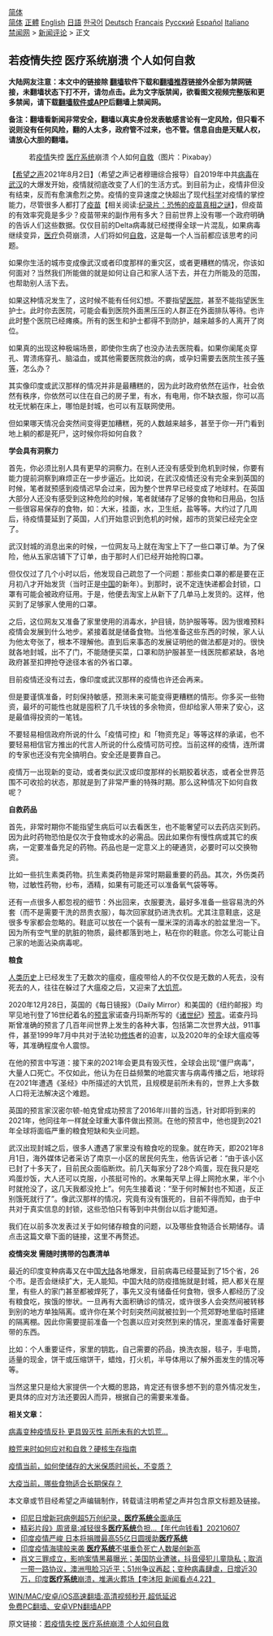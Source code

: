  <!-- 面包屑导航 --> <div class="breadcrumb"><!-- GTranslate: https://gtranslate.io/ -->  <div class="switcher notranslate">  <div class="selected">  <a href="#" onclick="return false;"> 简体</a>  </div>  <div class="option">  <a href="https://www.bannedbook.org" onclick="doGTranslate('zh-CN|zh-CN');jQuery('div.switcher div.selected a').html(jQuery(this).html());return false;" title="简体中文" class="nturl selected"> 简体</a>  <a href="https://www.bannedbook.org/zh-tw/" onclick="doGTranslate('zh-CN|zh-TW');jQuery('div.switcher div.selected a').html(jQuery(this).html());return false;" title="繁體中文" class="nturl"> 正體</a>  <a href="https://www.bannedbook.org/en/" onclick="doGTranslate('zh-CN|en');jQuery('div.switcher div.selected a').html(jQuery(this).html());return false;" title="English" class="nturl"> English</a>  <a href="https://www.bannedbook.org/ja/" onclick="doGTranslate('zh-CN|ja');jQuery('div.switcher div.selected a').html(jQuery(this).html());return false;" title="日本語" class="nturl"> 日語</a>  <a href="https://www.bannedbook.org/ko/" onclick="doGTranslate('zh-CN|ko');jQuery('div.switcher div.selected a').html(jQuery(this).html());return false;" title="한국어" class="nturl"> 한국어</a>  <a href="https://www.bannedbook.org/de/" onclick="doGTranslate('zh-CN|de');jQuery('div.switcher div.selected a').html(jQuery(this).html());return false;" title="Deutsch" class="nturl"> Deutsch</a>  <a href="https://www.bannedbook.org/fr/" onclick="doGTranslate('zh-CN|fr');jQuery('div.switcher div.selected a').html(jQuery(this).html());return false;" title="Français" class="nturl"> Français</a>  <a href="https://www.bannedbook.org/ru/" onclick="doGTranslate('zh-CN|ru');jQuery('div.switcher div.selected a').html(jQuery(this).html());return false;" title="Русский" class="nturl"> Русский</a>  <a href="https://www.bannedbook.org/es/" onclick="doGTranslate('zh-CN|es');jQuery('div.switcher div.selected a').html(jQuery(this).html());return false;" title="Español" class="nturl"> Español</a>  <a href="https://www.bannedbook.org/it/" onclick="doGTranslate('zh-CN|it');jQuery('div.switcher div.selected a').html(jQuery(this).html());return false;" title="Italiano" class="nturl"> Italiano</a>  </div>  </div>      <div class='breadcrumb-sub'><!-- Breadcrumb NavXT 6.3.0 --> <a href="https://www.bannedbook.org/" class="home">禁闻网</a> &gt; <a href="https://www.bannedbook.org/bnews/comments/" class="category">新闻评论</a> &gt; 正文</div></div><h2>若疫情失控 医疗系统崩溃 个人如何自救</h2> <p class="notice"><b>大陆网友注意：本文中的链接除 <a href="https://github.com/bannedbook/fanqiang" >翻墙</a>软件下载和<a href="https://github.com/killgcd/justmysocks/blob/master/README.md">翻墙推荐</a>链接外全部为禁网链接，未翻墙状态下打不开，请勿点击。此为文字版禁闻，欲看图文视频完整版和更多禁闻，请下载<a href="https://github.com/bannedbook/fanqiang">翻墙软件或APP</a>后翻墙上禁闻网。</p><p>备注：翻墙看新闻非常安全，翻墙以真实身份发表敏感言论有一定风险，但只看不说则没有任何风险，翻的人太多，政府管不过来，也不管。信息自由是天赋人权，请放心大胆的翻墙。</b></p>  <div class="entry"> <figure><figcaption>若<a href="https://www.bannedbook.org/bnews/tag/%E7%96%AB%E6%83%85/" class="st_tag internal_tag" rel="tag" title="标签 疫情 下的日志">疫情</a>失控 <a href="https://www.bannedbook.org/bnews/tag/%e5%8c%bb%e7%96%97%e7%b3%bb%e7%bb%9f/" class="st_tag internal_tag" rel="tag" title="标签 医疗系统 下的日志">医疗系统</a>崩溃 个人如何<a href="https://www.bannedbook.org/bnews/tag/%E8%87%AA%E6%95%91/" class="st_tag internal_tag" rel="tag" title="标签 自救 下的日志">自救</a>（图片：Pixabay）</figcaption></figure> <p>【<span class='wp_keywordlink_affiliate'><a href="https://www.soundofhope.org" title="希望之声" target="_blank">希望之声</a></span>2021年8月2日】（希望之声记者穆珊综合报导）自2019年中共<a href="https://www.bannedbook.org/bnews/tag/%e7%97%85%e6%af%92/" class="st_tag internal_tag" rel="tag" title="标签 病毒 下的日志">病毒</a>在<a href="https://www.bannedbook.org/bnews/tag/%e6%ad%a6%e6%b1%89/" class="st_tag internal_tag" rel="tag" title="标签 武汉 下的日志">武汉</a>的大爆发开始，疫情就彻底改变了人们的生活方式。到目前为止，疫情非但没有结束，反而有愈演愈烈之势。疫情的变异速度之快超出了现代<span class='wp_keywordlink'><a href="https://www.bannedbook.org/forum11/topic309.html" title="禁片：“科学”的棍子" target="_blank">科学</a></span>对疫情的掌控能力，尽管很多人都打了<span class='wp_keywordlink'><a href="https://www.bannedbook.org/bnews/tculture/20160630/551027.html" title="疫苗" target="_blank">疫苗</a></span>【相关阅读:<a href='https://www.bannedbook.org/bnews/topimagenews/20180408/925060.html' target='_blank'>纪录片：恐怖的疫苗真相之谜</a>】，但疫苗的有效率究竟是多少？疫苗带来的副作用有多大？目前世界上没有哪一个政府明确的告诉人们这些数据。仅仅目前的Delta病毒就已经搅得全球一片混乱，如果病毒继续变异，<a href="https://www.bannedbook.org/bnews/tag/%E5%8C%BB%E7%96%97/" class="st_tag internal_tag" rel="tag" title="标签 医疗 下的日志">医疗</a>负荷崩溃，人们将如何<span class='wp_keywordlink'><a href="https://www.bannedbook.org/forum5/topic42.html" title="萨斯、诚信与自救" target="_blank">自救</a></span>，这是每一个人当前都应该思考的问题。</p> <p>如果你生活的城市变成像武汉或者印度那样的重灾区，或者更糟糕的情况，你该如何面对？当然我们所能做的就是如何让自己和家人活下去，并在力所能及的范围，也帮助别人活下去。</p> <p>如果这种情况发生了，这时候不能有任何幻想。不要指望<a href="https://www.bannedbook.org/bnews/tag/%E5%8C%BB%E9%99%A2/" class="st_tag internal_tag" rel="tag" title="标签 医院 下的日志">医院</a>，甚至不能指望医生护士。此时你去医院，可能会看到医院外面黑压压的人群正在外面排队等待。也许此时整个医院已经瘫痪。所有的医生和护士都得不到防护，越来越多的人离开了岗位。</p> <p>如果真的出现这种极端场景，即使你生病了也没办法去医院看。如果你阑尾炎穿孔、胃溃疡穿孔、脑溢血，或其他需要医院救治的病，或孕妇需要去医院生孩子<a href="https://www.bannedbook.org/bnews/tag/%E7%AD%89%E7%AD%89/" class="st_tag internal_tag" rel="tag" title="标签 等等 下的日志">等等</a>，怎么办？</p> <p>其实像印度或武汉那样的情况并非是最糟糕的，因为此时政府依然在运作，社会依然有秩序，你依然可以住在自己的房子里，有水，有电用，你不缺衣服，你可以高枕无忧躺在床上，哪怕是封城，也可以有互联网使用。</p> <p>但如果哪天情况会突然间变得更加糟糕，死的人数越来越多，甚至于你一开门看到地上躺的都是死尸，这时候你将如何自救？</p> <p><strong>学会具有洞察力</strong></p> <p>首先，你必须比别人具有更早的洞察力。在别人还没有感受到危机到时候，你要有能力提前洞察到麻烦正在一步步逼近。比如说，在武汉疫情还没有完全来到英国的时候，笔者就预感到疫情迟早会过来，因为整个世界早已经变成了地球村。在英国大部分人还没有感受到这种危险的时候，笔者就储存了足够的食物和日用品，包括一些很容易保存的食物，如：大米，挂面，水，卫生纸，盐等等。大约过了几周后，待疫情蔓延到了英国，人们开始意识到危机的时候，超市的货架已经完全空了。</p> <p>武汉封城的消息出来的时候，一位网友马上就在淘宝上下了一些口罩订单。为了保险，他从五家店铺下了订单，由于那时人们已经开始抢购口罩。</p>  <p>但仅仅过了几个小时以后，他发现自己疏忽了一个问题：那些卖口罩的都是要在正月初八才开始发货（当时正是<span class='wp_keywordlink_affiliate'><a href="https://www.bannedbook.org/" title="中国" target="_blank">中国</a></span>的新年）。到那时，说不定连快递都会封锁，口罩有可能会被政府征用。于是，他便去淘宝上从新下了几单马上发货的。这样，他买到了足够家人使用的口罩。</p> <p>之后，这位网友又准备了家里使用的消毒水，护目镜，防护服等等。因为很难预料疫情会发展到什么地步。紧接着就是储备食物。当他准备这些东西的时候，家人认为他太夸张了，根本不理解他。直到后来事态的发展证明他的做法都是对的。很快就各地封城，出不了门，不能随便买菜，口罩和防护服甚至一线医院都紧缺，各地政府甚至扣押抢夺途径本省的外省口罩。</p> <p>目前疫情还没有过去，像印度或武汉那样的疫情也许还会再来。</p> <p>但是要谨慎准备，时刻保持敏感，预测未来可能变得更糟糕的情形。你多买一些物资，最坏的可能性也就是囤积了几千块钱的多余物资，但却给家人带来了安心，这是最值得投资的一笔钱。</p> <p>不要轻易相信政府所说的什么「疫情可控」和「物资充足」等等这样的承诺，也不要轻易相信官方推出的代言人所说的什么疫情可防可控。当前这样的疫情，连所谓的专家也还没有完全搞明白。安全还是要靠自己。</p> <p>疫情万一出现新的变动，或者类似武汉或印度那样的长期胶着状态，或者全世界范围不可收拾的状态，那就是到了非常严重的特殊时期。那么这种情况下如何自救呢？</p> <p><strong>自救药品</strong></p> <p>首先，非常时期你不能指望生病后可以去看医生，也不能奢望可以去药店买到药。因为此时药物恐怕是仅次于食物或水的必需品。因此如果你有慢性病或其它的疾病，一定要准备充足的药物。药品也是一定意义上的硬通货，必要时可以交换物资。</p> <p>比如一些抗生素类药物。抗生素类药物是非常时期最重要的药品。其次，外伤类药物，过敏性药物，纱布，酒精，如果有可能还可以准备氧气袋等等。</p>  <p>还有一点很多人都忽视的细节：外出回来，衣服要洗，最好多准备一些容易洗的外套（而不是需要干洗的昂贵衣服），每次回家就扔进洗衣机。尤其注意鞋底，这是很多专家都会忽略的。鞋底可以放在一个装有一厘米深的消毒水的脸盆里泡一下。因为所有空气里的肮脏的物质，最终都落到地上，粘在你的鞋底。你怎么可能让自己家的地面沾染病毒呢。</p> <p><strong>粮食</strong></p> <p><span class='wp_keywordlink'><a href="https://www.bannedbook.org/forum3/topic1750.html" title="考古学禁区-被掩藏的人类历史" target="_blank">人类历史</a></span>上已经发生了无数次的瘟疫，瘟疫带给人的不仅仅是无数的人死去，没有死去的人，往往在躲过了大瘟疫之后，又迎来了<span class='wp_keywordlink'><a href="https://www.bannedbook.org/forum2/topic255.html" title="https://www.bannedbook.org/forum2/topic255.html" target="_blank">大饥荒</a></span>。</p> <p>2020年12月28日，英国的《每日镜报》（Daily Mirror）和美国的《纽约邮报》均罕见地刊登了16世纪着名的<span class='wp_keywordlink'><a href="https://www.bannedbook.org/forum5/" title="预言玄学禁书下载" rel="nofollow">预言</a></span>家诺查丹玛斯所写的《<span class='wp_keywordlink'><a href="https://www.bannedbook.org/forum5/topic149.html" title="《诸世纪》预言共产主义的罪恶" target="_blank">诸世纪</a></span>》<a href="https://www.bannedbook.org/bnews/tag/%e9%a2%84%e8%a8%80/" class="st_tag internal_tag" rel="tag" title="标签 预言 下的日志">预言</a>。诺查丹玛斯曾准确的预言了几百年间世界上发生的各种大事，包括第二次世界大战，911事件，甚至1999年7月中共对于法轮功<span class='wp_keywordlink'><a href="https://www.qi-gong.me/" title="气功修炼网" target="_blank">修炼</a></span>者的迫害，以及2020年的全球大瘟疫等等，其准确程度令人震惊。</p> <p>在他的预言中写道：接下来的2021年会更具有毁灭性，全球会出现“僵尸病毒”，大量人口死亡。不仅如此，他认为在日益频繁的地震灾害与病毒传播之后，地球将在2021年遭遇《圣经》中所描述的大饥荒，且规模是前所未有的，世界上大多数人口将无法解决这个难题。</p> <p>英国的预言家汉密尔顿-帕克曾成功预言了2016年川普的当选，针对即将到来的2021年，他同往年一样就全球重大事件做出预测。在他的预言中，他也提到2021年全球将面临严重的粮食短缺和失业问题。</p> <p>武汉出现封城之后，很多人遭遇了家里没有粮食吃的现象。就在昨天，即2021年8月1日，海外媒体记者采访了南京一小区的居民何先生，他告诉记者：“由于该小区已封了十多天了，目前民众面临断炊。前几天每家分了28个鸡蛋，现在我只是吃鸡蛋炒饭，大人还可以克服，小孩挺可怜的。水果每天早上得上网抢水果，半个小时就抢没了，这几天我都没抢上”。何先生接着说：“至于何时解封也不知道，反正别饿死就行了”。像武汉那样的情况，究竟有没有饿死的，目前不得而知，由于中共对于真实信息的封锁，这些恐怕只有等到中共倒台以后才能知道。</p> <p>我们在以前多次发表过关于如何储存粮食的问题，以及哪些食物适合长期储存。请点击这篇文章下面的链接，这里不再赘述。</p> <p><strong>疫情突发 需随时携带的包裹清单</strong></p>  <p>最近的印度变种病毒又在中国<span class='wp_keywordlink_affiliate'><a href="https://www.bannedbook.org/" title="大陆" target="_blank">大陆</a></span>各地爆发，目前病毒已经蔓延到了15个省，26个市。是否会继续扩大，无人能知。中国大陆的防疫措施就是封城，把人都关在屋里，有些人的家门甚至都被焊死了，事先又没有储备任何食物，很多人都经历了没有粮食吃，挨饿的惨状。一旦再有大面积确诊的情况，或许很多人会突然间被转移到别的地方单独隔离。或许你在某个时刻突然间就被拉到一个荒郊野地里临时搭建的隔离棚。因此你需要提前准备一个包裹以应对突然到来的情况，里面准备好需要带的东西。</p> <p>比如：个人重要证件，家里的钥匙，自己需要的药品，换洗衣服，毯子，手电筒，适量的现金，饼干或压缩饼干，蜡烛，打火机，半导体用以了解外面发生的情况等等。</p> <p>当然这里只是给大家提供一个大概的思路，肯定还有很多想不到的意外情况发生，更具体的应对方法还要因人而异，根据自己的需要来准备。</p> <p><strong>相关文章：</strong></p> <p><a href="https://www.soundofhope.org/post/459206">病毒变种疫情反扑 更具毁灭性 前所未有的大饥荒&#8230;</a></p> <p><a href="https://www.soundofhope.org/post/365851">粮荒来时如何应对和自救？硬核生存指南</a></p> <p><a href="https://www.soundofhope.org/post/354952">疫情当前，如何使储存的大米保质时间长，不变质？</a></p> <p><a href="https://www.soundofhope.org/post/350896">大疫当前，哪些食物适合长期保存？</a></p> <p>本文章或节目经希望之声编辑制作，转载请注明希望之声并包含原文标题及链接。 </p>  <ul class='op-related-articles' title='相关阅读'> <li><a href='https://www.bannedbook.org/bnews/baitai/20210715/1587623.html' target='_blank'>印尼日增新冠病例超5万创纪录，<b>医疗系统</b>全面承压</a></li> <li><a href='https://www.bannedbook.org/bnews/taiwannews/20210608/1562639.html' target='_blank'>精彩片段》周贤章:减轻很多<b>医疗系统</b>负担...【年代向钱看】20210607</a></li> <li><a href='https://www.bannedbook.org/bnews/comments/20210506/1540865.html' target='_blank'>印度疫情严峻 日本将捐赠最高55亿日圆援助<b>医疗系统</b></a></li> <li><a href='https://www.bannedbook.org/bnews/worldnews/20210430/1536427.html' target='_blank'>印度疫情海啸般来袭 <b>医疗系统</b>不堪重负死亡人数屡创新高</a></li> <li><a href='https://www.bannedbook.org/bnews/bannedvideo/20210422/1531239.html' target='_blank'>肖文三罪成立，影响案情黑幕曝光；美国防业遭骇，抖音侵犯儿童隐私；取消一带一路协议，澳洲甩脸习近平；51州争议再起；变种病毒肆虐，日增近30万，印度<b>医疗系统</b>崩溃，堆满火葬场【李沐阳 新闻看点4.22】</a></li> </ul> <p class="texttj"> <a href="https://github.com/bannedbook/fanqiang/wiki/V2ray%E6%9C%BA%E5%9C%BA" target="_blank">WIN/MAC/安卓/iOS高速翻墙:高清视频秒开,超低延迟</a><br/> <a href="https://github.com/bannedbook/fanqiang/wiki/%E7%A6%81%E9%97%BB%E7%BD%91%E5%AE%89%E5%8D%93%E7%BF%BB%E5%A2%99%E6%96%B0%E9%97%BBAPP" target="_blank">免费PC翻墙、安卓VPN翻墙APP</a></p><p>原文链接：<a class="src_link"  href="https://www.soundofhope.org/post/531599" target="_blank">若疫情失控 医疗系统崩溃 个人如何自救</a></p><a name='sharetosocial'></a>  <div style="margin-bottom:5px;padding-bottom:5px;clear:both"> <div id="archive-pix-1" class="banner-ads"> <!-- AuctionX Display platform tag START --> <div id="26318x728x90x621x_ADSLOT2" clicktrack="%%CLICK_URL_ESC%%"></div> <!-- AuctionX Display platform tag END --> </div> <div id="archive-pix-2" class="banner-ads"> <!-- AuctionX Display platform tag START --> <div id="26315x300x250x621x_ADSLOT2" clicktrack="%%CLICK_URL_ESC%%"></div> <!-- AuctionX Display platform tag END --> </div> </div>  <div id="archive-pix-1" class="banner-ads"> <!-- AuctionX Display platform tag START --> <div id="26318x728x90x621x_ADSLOT3" clicktrack="%%CLICK_URL_ESC%%"></div> <!-- AuctionX Display platform tag END --> </div> </div><!--END ENTRY--> 